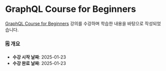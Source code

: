 # GraphQL Course for Beginners

[GraphQL Course for Beginners](https://www.youtube.com/watch?v=5199E50O7SI&t=288s&ab_channel=freeCodeCamp.org) 강의를 수강하며 학습한 내용을 바탕으로 작성되었습니다.

### 🗒️ 개요

- **수강 시작 날짜**: 2025-01-23
- **수강 완료 날짜**: 2025-01-23
